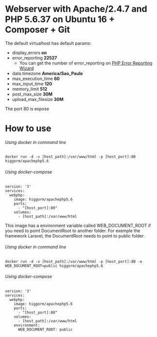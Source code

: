 # Webserver with Apache/2.4.7 and PHP 5.6.37 on Ubuntu 16 + Composer + Git

The default virtualhost has default params:
- display_errors **on**
- error_reporting **22527**
  - You can get the number of error_reporting on [PHP Error Reporting Wizard](http://www.bx.com.au/tools/ultimate-php-error-reporting-wizard)
- date.timezone **America/Sao_Paulo**
- max_execution_time **60**
- max_input_time **120**
- memory_limit **512**
- post_max_size **30M**
- upload_max_filesize **30M**

The port 80 is expose

# How to use
###### Using docker in command line
```
docker run -d -v [host_path]:/var/www/html -p [host_port]:80 higgorm/apachephp5.6
```

###### Using docker-compose
```
version: '3'
services:
  webphp:
    image: higgorm/apachephp5.6
    ports:
      - "[host_port]:80"
    volumes:
      - [host_path]:/var/www/html

```

This image has a environment variable called WEB_DOCUMENT_ROOT if you need to point DocumentRoot to another folder. For exemple the framework Laravel, the DocumentRoot needs to point to public folder.

###### Using docker in command line
```
docker run -d -v [host_path]:/var/www/html -p [host_port]:80 -e WEB_DOCUMENT_ROOT=public higgorm/apachephp5.6
```

###### Using docker-compose
```
version: '3'
services:
  webphp:
    image: higgorm/apachephp5.6
    ports:
      - "[host_port]:80"
    volumes:
      - [host_path]:/var/www/html
    environment:
      WEB_DOCUMENT_ROOT: public
```
